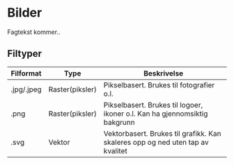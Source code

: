 # Bilder

Fagtekst kommer..

## Filtyper

|Filformat          |Type           |Beskrivelse            |
|-------------------|---------------|-----------------------|
|.jpg/.jpeg         |Raster(piksler)|Pikselbasert. Brukes til fotografier o.l.|
|.png               |Raster(piksler)|Pikselbasert. Brukes til logoer, ikoner o.l. Kan ha gjennomsiktig bakgrunn|
|.svg               |Vektor         |Vektorbasert. Brukes til grafikk. Kan skaleres opp og ned uten tap av kvalitet|
